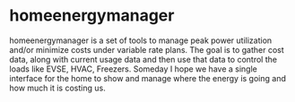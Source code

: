 # homeenergymanager
homeenergymanager is a set of tools to manage peak power utilization and/or minimize costs under variable rate plans.  The goal is to gather cost data, along with current usage data and then use that data to control the loads like EVSE, HVAC, Freezers.  Someday I hope we have a single interface for the home to show and manage where the energy is going and how much it is costing us.  
